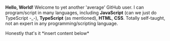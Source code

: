 **Hello, World!** Welcome to yet another 'average' GitHub user. I can program/script in many languages, including **JavaScript** (can we just do TypeScript -\_-), **TypeScript** (as mentioned), **HTML**, **CSS**. Totally self-taught, not an expert in any programming/scripting language.

Honestly that's it \*insert content below\*

